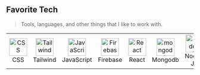 <h2 align="left" id="macropower-tech">Favorite Tech</h2>

> Tools, languages, and other things that I like to work with.

<table aline="center">
  <tr>
    <td align="center" width="96">
      <a href="#macropower-tech">
        <img src="https://upload.wikimedia.org/wikipedia/commons/thumb/6/62/CSS3_logo.svg/1024px-CSS3_logo.svg.png" width="48" height="48" alt="CSS" />
      </a>
      <br>CSS
    </td>
    <td align="center" width="96">
      <a href="#macropower-tech">
        <img src="https://upload.wikimedia.org/wikipedia/commons/thumb/9/99/Unofficial_JavaScript_logo_2.svg/1024px-Unofficial_JavaScript_logo_2.svg.png" width="48" height="48" alt="Tailwind" />
      </a>
      <br>Tailwind
    </td>
    <td align="center" width="96">
      <a href="#macropower-tech">
        <img src="https://upload.wikimedia.org/wikipedia/commons/thumb/9/99/Unofficial_JavaScript_logo_2.svg/1024px-Unofficial_JavaScript_logo_2.svg.png" width="48" height="48" alt="JavaScript" />
      </a>
      <br>JavaScript
    </td>
    <td align="center" width="96">
      <a href="#macropower-tech">
        <img src="https://www.svgrepo.com/show/353735/firebase.svg" width="48" height="48" alt="Firebase" />
      </a>
      <br>Firebase
    </td>
    <td align="center" width="96">
      <a href="#macropower-tech" >
        <img src="https://www.svgrepo.com/show/303500/react-1-logo.svg" width="48" height="48" alt="React" />
      </a>
      <br>React
    </td>
    <td align="center" width="96"> 
      <a href="#macropower-tech" >
        <img src="https://cdn.worldvectorlogo.com/logos/mongodb-icon-1.svg" width="48" height="48" alt="mongodb" />
      </a>
      <br>Mongodb
    </td>
    <td align="center"  width="96">
      <a href="#macropower-tech">
        <img src="https://static-00.iconduck.com/assets.00/node-js-icon-1817x2048-g8tzf91e.png" width="48" height="48" alt="Node-JS" />
      </a>
      <br>Node-JS
    </td>
  </tr>
</table>
